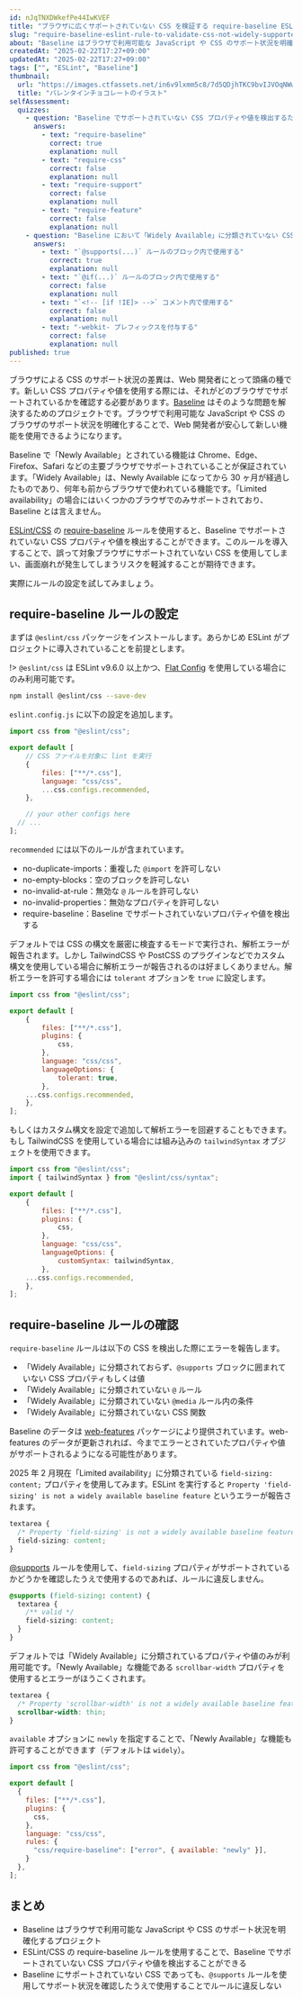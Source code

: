 ```yaml
---
id: nJqTNXDWkefPe44IwKVEF
title: "ブラウザに広くサポートされていない CSS を検証する require-baseline ESLint ルール"
slug: "require-baseline-eslint-rule-to-validate-css-not-widely-supported-in-browsers"
about: "Baseline はブラウザで利用可能な JavaScript や CSS のサポート状況を明確化するプロジェクトです。ESLint/CSS の require-baseline ルールを使用することで、Baseline でサポートされていない CSS プロパティや値を検出することができます。"
createdAt: "2025-02-22T17:27+09:00"
updatedAt: "2025-02-22T17:27+09:00"
tags: ["", "ESLint", "Baseline"]
thumbnail:
  url: "https://images.ctfassets.net/in6v9lxmm5c8/7d5QDjhTKC9bvIJVOqNWwY/16958dae8788f839969904dd9000d208/various-chocolates_12311.png"
  title: "バレンタインチョコレートのイラスト"
selfAssessment:
  quizzes:
    - question: "Baseline でサポートされていない CSS プロパティや値を検出するための ESLint/CSS ルールは何か？"
      answers:
        - text: "require-baseline"
          correct: true
          explanation: null
        - text: "require-css"
          correct: false
          explanation: null
        - text: "require-support"
          correct: false
          explanation: null
        - text: "require-feature"
          correct: false
          explanation: null
    - question: "Baseline において「Widely Available」に分類されていない CSS プロパティや値を使用する場合に ESLint のエラーを回避する方法として正しいものはどれか？"
      answers:
        - text: "`@supports(...)` ルールのブロック内で使用する"
          correct: true
          explanation: null
        - text: "`@if(...)` ルールのブロック内で使用する"
          correct: false
          explanation: null
        - text: "`<!-- [if !IE]> -->` コメント内で使用する"
          correct: false
          explanation: null
        - text: "-webkit- プレフィックスを付与する"
          correct: false
          explanation: null
published: true
---
```

ブラウザによる CSS のサポート状況の差異は、Web 開発者にとって頭痛の種です。新しい CSS プロパティや値を使用する際には、それがどのブラウザでサポートされているかを確認する必要があります。[Baseline](https://web.dev/baseline?hl=ja) はそのような問題を解決するためのプロジェクトです。ブラウザで利用可能な JavaScript や CSS のブラウザのサポート状況を明確化することで、Web 開発者が安心して新しい機能を使用できるようになります。

Baseline で「Newly Available」とされている機能は Chrome、Edge、Firefox、Safari などの主要ブラウザでサポートされていることが保証されています。「Widely Available」は、Newly Available になってから 30 ヶ月が経過したものであり、何年も前からブラウザで使われている機能です。「Limited availability」の場合にはいくつかのブラウザでのみサポートされており、Baseline とは言えません。

[ESLint/CSS](https://github.com/eslint/css) の [require-baseline](https://github.com/eslint/css/blob/main/docs/rules/require-baseline.md) ルールを使用すると、Baseline でサポートされていない CSS プロパティや値を検出することができます。このルールを導入することで、誤って対象ブラウザにサポートされていない CSS を使用してしまい、画面崩れが発生してしまうリスクを軽減することが期待できます。

実際にルールの設定を試してみましょう。

## require-baseline ルールの設定

まずは `@eslint/css` パッケージをインストールします。あらかじめ ESLint がプロジェクトに導入されていることを前提とします。

!> `@eslint/css` は ESLint v9.6.0 以上かつ、[Flat Config](https://eslint.org/docs/latest/use/configure/configuration-files) を使用している場合にのみ利用可能です。

```bash
npm install @eslint/css --save-dev
```

`eslint.config.js` に以下の設定を追加します。

```js:eslint.config.js
import css from "@eslint/css";

export default [
	// CSS ファイルを対象に lint を実行
	{
		files: ["**/*.css"],
		language: "css/css",
		...css.configs.recommended,
	},

	// your other configs here
  // ...
];
```

`recommended` には以下のルールが含まれています。

- no-duplicate-imports：重複した `@import` を許可しない
- no-empty-blocks：空のブロックを許可しない
- no-invalid-at-rule：無効な `@` ルールを許可しない
- no-invalid-properties：無効なプロパティを許可しない
- require-baseline：Baseline でサポートされていないプロパティや値を検出する

デフォルトでは CSS の構文を厳密に検査するモードで実行され、解析エラーが報告されます。しかし TailwindCSS や PostCSS のプラグインなどでカスタム構文を使用している場合に解析エラーが報告されるのは好ましくありません。解析エラーを許可する場合には `tolerant` オプションを `true` に設定します。

```js:eslint.config.js
import css from "@eslint/css";

export default [
	{
		files: ["**/*.css"],
		plugins: {
			css,
		},
		language: "css/css",
		languageOptions: {
			tolerant: true,
		},
    ...css.configs.recommended,
	},
];
```

もしくはカスタム構文を設定で追加して解析エラーを回避することもできます。もし TailwindCSS を使用している場合には組み込みの `tailwindSyntax` オブジェクトを使用できます。

```js:eslint.config.js
import css from "@eslint/css";
import { tailwindSyntax } from "@eslint/css/syntax";

export default [
	{
		files: ["**/*.css"],
		plugins: {
			css,
		},
		language: "css/css",
		languageOptions: {
			customSyntax: tailwindSyntax,
		},
    ...css.configs.recommended,
	},
];
```

## require-baseline ルールの確認

`require-baseline` ルールは以下の CSS を検出した際にエラーを報告します。

- 「Widely Available」に分類されておらず、`@supports` ブロックに囲まれていない CSS プロパティもしくは値
- 「Widely Available」に分類されていない `@` ルール
- 「Widely Available」に分類されていない `@media` ルール内の条件
- 「Widely Available」に分類されていない CSS 関数

Baseline のデータは [web-features](https://www.npmjs.com/package/web-features) パッケージにより提供されています。web-features のデータが更新されれば、今までエラーとされていたプロパティや値がサポートされるようになる可能性があります。

2025 年 2 月現在「Limited availability」に分類されている `field-sizing: content;` プロパティを使用してみます。ESLint を実行すると `Property 'field-sizing' is not a widely available baseline feature` というエラーが報告されます。

```css
textarea {
  /* Property 'field-sizing' is not a widely available baseline feature */
  field-sizing: content;
}
```

[@supports](https://developer.mozilla.org/ja/docs/Web/CSS/@supports) ルールを使用して、`field-sizing` プロパティがサポートされているかどうかを確認したうえで使用するのであれば、ルールに違反しません。

```css
@supports (field-sizing: content) {
  textarea {
    /** valid */
    field-sizing: content;
  }
}
```

デフォルトでは「Widely Available」に分類されているプロパティや値のみが利用可能です。「Newly Available」な機能である `scrollbar-width` プロパティを使用するとエラーがほうこくされます。

```css
textarea {
  /* Property 'scrollbar-width' is not a widely available baseline feature */
  scrollbar-width: thin;
}
```

`available` オプションに `newly` を指定することで、「Newly Available」な機能も許可することができます（デフォルトは `widely`）。

```js:eslint.config.js
import css from "@eslint/css";

export default [
  {
    files: ["**/*.css"],
    plugins: {
      css,
    },
    language: "css/css",
    rules: {
      "css/require-baseline": ["error", { available: "newly" }],
    }
  },
];
```

## まとめ

- Baseline はブラウザで利用可能な JavaScript や CSS のサポート状況を明確化するプロジェクト
- ESLint/CSS の require-baseline ルールを使用することで、Baseline でサポートされていない CSS プロパティや値を検出することができる
- Baseline にサポートされていない CSS であっても、`@supports` ルールを使用してサポート状況を確認したうえで使用することでルールに違反しない
